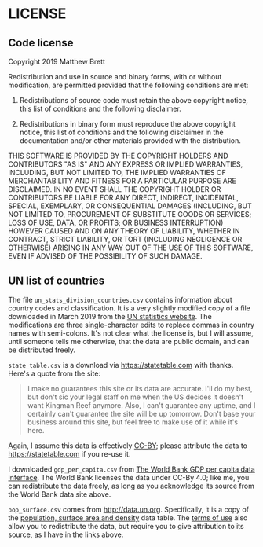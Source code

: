 LICENSE
=======

Code license
------------

Copyright 2019 Matthew Brett

Redistribution and use in source and binary forms, with or without modification, are permitted provided that the following conditions are met:

1. Redistributions of source code must retain the above copyright notice, this list of conditions and the following disclaimer.

2. Redistributions in binary form must reproduce the above copyright notice, this list of conditions and the following disclaimer in the documentation and/or other materials provided with the distribution.

THIS SOFTWARE IS PROVIDED BY THE COPYRIGHT HOLDERS AND CONTRIBUTORS "AS IS" AND ANY EXPRESS OR IMPLIED WARRANTIES, INCLUDING, BUT NOT LIMITED TO, THE IMPLIED WARRANTIES OF MERCHANTABILITY AND FITNESS FOR A PARTICULAR PURPOSE ARE DISCLAIMED. IN NO EVENT SHALL THE COPYRIGHT HOLDER OR CONTRIBUTORS BE LIABLE FOR ANY DIRECT, INDIRECT, INCIDENTAL, SPECIAL, EXEMPLARY, OR CONSEQUENTIAL DAMAGES (INCLUDING, BUT NOT LIMITED TO, PROCUREMENT OF SUBSTITUTE GOODS OR SERVICES; LOSS OF USE, DATA, OR PROFITS; OR BUSINESS INTERRUPTION) HOWEVER CAUSED AND ON ANY THEORY OF LIABILITY, WHETHER IN CONTRACT, STRICT LIABILITY, OR TORT (INCLUDING NEGLIGENCE OR OTHERWISE) ARISING IN ANY WAY OUT OF THE USE OF THIS SOFTWARE, EVEN IF ADVISED OF THE POSSIBILITY OF SUCH DAMAGE.

UN list of countries
--------------------

The file `un_stats_division_countries.csv` contains information about country
codes and classification. It is a very slightly modified copy of a file
downloaded in March 2019 from the [UN statistics
website](https://unstats.un.org/unsd/methodology/m49/overview).  The
modifications are three single-character edits to replace commas in country
names with semi-colons. It's not clear what the license is, but I will assume, until
someone tells me otherwise, that the data are public domain, and can be
distributed freely.

`state_table.csv` is a download via <https://statetable.com> with thanks.  Here's a quote from the site:

> I make no guarantees this site or its data are accurate. I'll do my best, but
> don't sic your legal staff on me when the US decides it doesn't want Kingman
> Reef anymore. Also, I can't guarantee any uptime, and I certainly can't
> guarantee the site will be up tomorrow. Don't base your business around this
> site, but feel free to make use of it while it's here.

Again, I assume this data is effectively
[CC-BY](https://creativecommons.org/licenses/by/4.0/); please attribute the
data to <https://statetable.com> if you re-use it.

I downloaded `gdp_per_capita.csv` from [The World Bank GDP per capita data inferface](https://data.worldbank.org/indicator/NY.GDP.PCAP.CD).  The World Bank licenses the data under CC-By 4.0; like me, you can redistribute the data freely, as long as you acknowledge its source from the World Bank data site above.

`pop_surface.csv` comes from <http://data.un.org>.  Specifically, it is
a copy of the [population, surface area and
density](http://data.un.org/_Docs/SYB/CSV/SYB61_T02_Population,%20Surface%20Area%20and%20Density.csv)
data table. The [terms of
use](http://data.un.org/Host.aspx?Content=UNdataUse) also allow you to
redistribute the data, but require you to give attribution to its
source, as I have in the links above.
